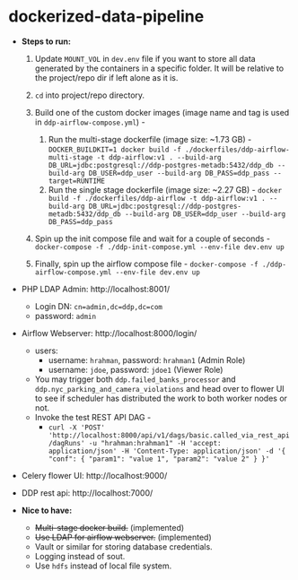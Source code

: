 # dockerized-data-pipeline

* <b>Steps to run:</b>

  1. Update `MOUNT_VOL` in `dev.env` file if you want to store all data generated by the containers in a specific folder. 
  It will be relative to the project/repo dir if left alone as it is.

  2. `cd` into project/repo directory.

  3. Build one of the custom docker images (image name and tag is used in `ddp-airflow-compose.yml`) -
     1. Run the multi-stage dockerfile (image size: ~1.73 GB) - 
     `DOCKER_BUILDKIT=1 docker build -f ./dockerfiles/ddp-airflow-multi-stage -t ddp-airflow:v1 . --build-arg DB_URL=jdbc:postgresql://ddp-postgres-metadb:5432/ddp_db --build-arg DB_USER=ddp_user --build-arg DB_PASS=ddp_pass --target=RUNTIME`
     2. Run the single stage dockerfile (image size: ~2.27 GB) - 
     `docker build -f ./dockerfiles/ddp-airflow -t ddp-airflow:v1 . --build-arg DB_URL=jdbc:postgresql://ddp-postgres-metadb:5432/ddp_db --build-arg DB_USER=ddp_user --build-arg DB_PASS=ddp_pass`

  4. Spin up the init compose file and wait for a couple of seconds - 
  `docker-compose -f ./ddp-init-compose.yml --env-file dev.env up`
  
  5. Finally, spin up the airflow compose file - 
  `docker-compose -f ./ddp-airflow-compose.yml --env-file dev.env up`


* PHP LDAP Admin: http://localhost:8001/
  * Login DN: `cn=admin,dc=ddp,dc=com`
  * password: `admin`
* Airflow Webserver: http://localhost:8000/login/ 
  * users:
    * username: `hrahman`, password: `hrahman1` (Admin Role)
    * username: `jdoe`, password: `jdoe1` (Viewer Role)
  * You may trigger both `ddp.failed_banks_processor` and `ddp.nyc_parking_and_camera_violations` and head over to flower UI to see if scheduler has distributed the work to both worker nodes or not.
  * Invoke the test REST API DAG - 
    * `curl -X 'POST' 'http://localhost:8000/api/v1/dags/basic.called_via_rest_api/dagRuns' -u "hrahman:hrahman1" -H 'accept: application/json' -H 'Content-Type: application/json' -d '{ "conf": { "param1": "value 1", "param2": "value 2" } }'`
* Celery flower UI: http://localhost:9000/
* DDP rest api: http://localhost:7000/


* <b>Nice to have:</b>
  * <s>Multi-stage docker build.</s> (implemented)
  * <s>Use LDAP for airflow webserver.</s> (implemented)
  * Vault or similar for storing database credentials.
  * Logging instead of sout.
  * Use `hdfs` instead of local file system.
